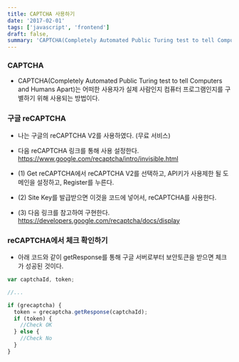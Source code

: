 ```yaml
---
title: CAPTCHA 사용하기
date: '2017-02-01'
tags: ['javascript', 'frontend']
draft: false,
summary: 'CAPTCHA(Completely Automated Public Turing test to tell Computers and Humans Apart)는 어떠한 사용자가 실제 사람인지 컴퓨터 프로그램인지를 구별하기 위해 사용되는 방법이다.'
---
```


### CAPTCHA

- CAPTCHA(Completely Automated Public Turing test to tell Computers and Humans Apart)는 어떠한 사용자가 실제 사람인지 컴퓨터 프로그램인지를 구별하기 위해 사용되는 방법이다.

### 구글 reCAPTCHA

- 나는 구글의 reCAPTCHA V2를 사용하였다. (무료 서비스)

- 다음 reCAPTCHA 링크를 통해 사용 설정한다. https://www.google.com/recaptcha/intro/invisible.html

- (1) Get reCAPTCHA에서 reCAPTCHA V2를 선택하고, API키가 사용제한 될 도메인을 설정하고, Register를 누른다.

- (2) Site Key를 발급받으면 이것을 코드에 넣어서, reCAPTCHA를 사용한다.

- (3) 다음 링크를 참고하여 구현한다. https://developers.google.com/recaptcha/docs/display

### reCAPTCHA에서 체크 확인하기

- 아래 코드와 같이 getResponse를 통해 구글 서버로부터 보안토큰을 받으면 체크가 성공된 것이다.

```js
var captchaId, token;

//...

if (grecaptcha) {
  token = grecaptcha.getResponse(captchaId);
  if (token) {
    //Check OK
  } else {
    //Check No
  }
}
```
